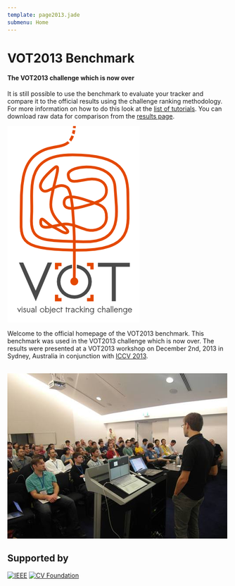 ```yaml
---
template: page2013.jade
submenu: Home
---
```


# VOT2013 Benchmark

<div class="clearer alert alert-info" role="alert">
<div class="icon-left"><i class="glyphicon glyphicon-info-sign hugeicon"></i> </div>
<h4>The VOT2013 challenge which is now over</h4>

It is still possible to use the benchmark to evaluate your tracker and compare it to the official results using the challenge ranking methodology. For more information on how to do this look at the [list of tutorials](/howto/). You can download raw data for comparison from the [results page](results.html).
</div>

<img class="logo float-right frame" src="../img/vot2013_logo_website_large.png" alt="VOT2013" />

Welcome to the official homepage of the VOT2013 benchmark. This benchmark was used in the VOT2013 challenge which is now over. The results were presented at a VOT2013 workshop on December 2nd, 2013 in Sydney, Australia in conjunction with [ICCV 2013](http://www.iccv2013.org/).<br/><br/>

<img class="frame float-center" src="img/workshop1.jpg" alt="VOT2013 Workshop" />

<div class="clearer" />

## Supported by

<p class="supporters"><a href="http://www.ieee.org/"><img alt='IEEE' src='/vot2013/img/ieee_cs.png' /></a>
<a href="http://www.cv-foundation.org/"><img alt="CV Foundation" src="/vot2013/img/cvf.png"></a></p>

